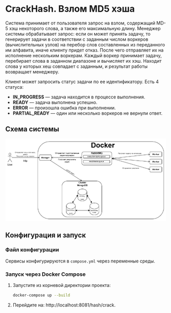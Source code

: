 # CrackHash. Взлом MD5 хэша  
Система принимает от пользователя запрос на взлом, содержащий MD-5 хэш некоторого слова, а также его максимальную длину.
Менеджер системы обрабатывает запрос: если он может принять задачу, то генерирует задачи в соответствии с заданным числом воркеров (вычислительных узлов) на перебор слов составленных из переданного им алфавита, иначе клиенту придет отказ. После чего отправляет их на исполнение нескольким воркерам. Каждый воркер принимает задачу, перебирает слова в заданном диапазоне и вычисляет их хэш. Находит слова у которых хеш совпадает с заданным, и результат работы возвращает менеджеру. 

Клиент может запросить статус задачи по ее идентификатору. Есть 4 статуса:
- **IN_PROGRESS** — задача находится в процессе выполнения.
- **READY** — задача выполнена успешно.
- **ERROR** — произошла ошибка при выполнении.
- **PARTIAL_READY** — один или несколько воркеров не вернули ответ.

## Схема системы
![alt text](https://github.com/Fastl1n3/crack-hash/blob/master/schema-drawio/crack-hash.png)

## Конфигурация и запуск

### Файл конфигурации
Сервисы конфигурируются в `compose.yml` через переменные среды.

### Запуск через Docker Compose
1. Запустите из корневой директории проекта:
   ```bash
   docker-compose up --build
2. Перейдите на: http://localhost:8081/hash/crack.
